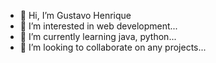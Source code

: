 - 👋 Hi, I’m Gustavo Henrique
- 👀 I’m interested in web development...
- 🌱 I’m currently learning java, python...
- 💞️ I’m looking to collaborate on any projects...


<!---
gustavoheq/gustavoou/ is a ✨ special ✨ repository because its `README.md` (this file) appears on your GitHub profile.
You can click the Preview link to take a look at your changes.
--->
